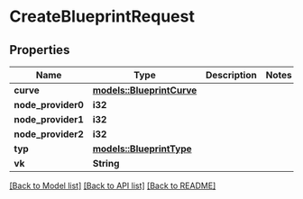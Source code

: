 # CreateBlueprintRequest

## Properties

Name | Type | Description | Notes
------------ | ------------- | ------------- | -------------
**curve** | [**models::BlueprintCurve**](BlueprintCurve.md) |  | 
**node_provider0** | **i32** |  | 
**node_provider1** | **i32** |  | 
**node_provider2** | **i32** |  | 
**typ** | [**models::BlueprintType**](BlueprintType.md) |  | 
**vk** | **String** |  | 

[[Back to Model list]](../README.md#documentation-for-models) [[Back to API list]](../README.md#documentation-for-api-endpoints) [[Back to README]](../README.md)


